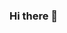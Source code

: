 ### Hi there 👋
<!--
<a href="https://github.com/anuraghazra/github-readme-stats">
    <img align="left" src="https://github-readme-stats.vercel.app/api?username=cboudereau&show_icons=true&hide_rank=true&count_private=true" />
    <img align="left" src="https://github-readme-stats.vercel.app/api/top-langs/?username=cboudereau&hide=html" />
</a>
-->
